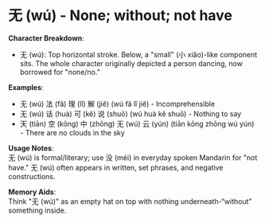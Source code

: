 # **无 (wú) - None; without; not have**

**Character Breakdown**:  
- 无 (wú): Top horizontal stroke. Below, a "small" (小 xiǎo)-like component sits. The whole character originally depicted a person dancing, now borrowed for "none/no."

**Examples**:  
- 无 (wú) 法 (fǎ) 理 (lǐ) 解 (jiě) (wú fǎ lǐ jiě) - Incomprehensible  
- 无 (wú) 话 (huà) 可 (kě) 说 (shuō) (wú huà kě shuō) - Nothing to say  
- 天 (tiān) 空 (kōng) 中 (zhōng) 无 (wú) 云 (yún) (tiān kōng zhōng wú yún) - There are no clouds in the sky

**Usage Notes**:  
无 (wú) is formal/literary; use 没 (méi) in everyday spoken Mandarin for "not have." 无 (wú) often appears in written, set phrases, and negative constructions.

**Memory Aids**:  
Think "无 (wú)" as an empty hat on top with nothing underneath-“without” something inside.